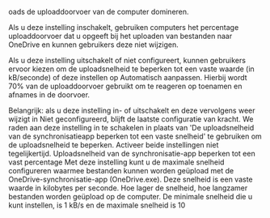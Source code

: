 oads de uploaddoorvoer van de computer domineren.

Als u deze instelling inschakelt, gebruiken computers het percentage uploaddoorvoer dat u opgeeft bij het uploaden van bestanden naar OneDrive en kunnen gebruikers deze niet wijzigen.

Als u deze instelling uitschakelt of niet configureert, kunnen gebruikers ervoor kiezen om de uploadsnelheid te beperken tot een vaste waarde (in kB/seconde) of deze instellen op Automatisch aanpassen. Hierbij wordt 70% van de uploaddoorvoer gebruikt om te reageren op toenamen en afnames in de doorvoer.

Belangrijk: als u deze instelling in- of uitschakelt en deze vervolgens weer wijzigt in Niet geconfigureerd, blijft de laatste configuratie van kracht. We raden aan deze instelling in te schakelen in plaats van 'De uploadsnelheid van de synchronisatieapp beperken tot een vaste snelheid' te gebruiken om de uploadsnelheid te beperken. Activeer beide instellingen niet tegelijkertijd.</string>
      <!-- Enable Upload Bandwidth Limiting -->
      <string id="UploadBandwidthLimit">Uploadsnelheid van de synchronisatie-app beperken tot een vast percentage</string>
      <string id="UploadBandwidthLimit_help">Met deze instelling kunt u de maximale snelheid configureren waarmee bestanden kunnen worden geüpload met de OneDrive-synchronisatie-app (OneDrive.exe). Deze snelheid is een vaste waarde in kilobytes per seconde. Hoe lager de snelheid, hoe langzamer bestanden worden geüpload op de computer. De minimale snelheid die u kunt instellen, is 1 kB/s en de maximale snelheid is 10